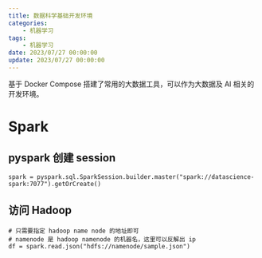 ```yaml
---
title: 数据科学基础开发环境
categories: 
    - 机器学习
tags:
    - 机器学习
date: 2023/07/27 00:00:00
update: 2023/07/27 00:00:00
---
```


基于 Docker Compose 搭建了常用的大数据工具，可以作为大数据及 AI 相关的开发环境。

# Spark

## pyspark 创建 session

```shell
spark = pyspark.sql.SparkSession.builder.master("spark://datascience-spark:7077").getOrCreate()
```

## 访问 Hadoop

```shell
# 只需要指定 hadoop name node 的地址即可
# namenode 是 hadoop namenode 的机器名，这里可以反解出 ip
df = spark.read.json("hdfs://namenode/sample.json") 
```

